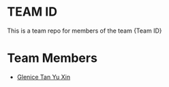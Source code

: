 # TEAM ID
This is a team repo for members of the team {Team ID}

# Team Members
* [Glenice Tan Yu Xin](members/GleniceTanYuXin.md)

